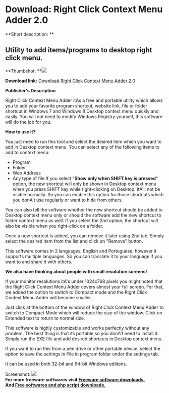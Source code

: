 # Download: Right Click Context Menu Adder 2.0

**Short description: **

## Utility to add items/programs to desktop right click menu.

  
**Thumbshot: **![](http://www.freewarefiles.com/screenshot/rtclckctxtaddr20_md.jpg)   
  
**Download link:** [Download Right Click Context Menu Adder 2.0](http://freesoftwares.boysofts.com/Right-Click-Context-Menu-Adder_program_69584.html)  
  

**Publisher's Description**  
  

Right Click Context Menu Adder itAs a free and portable utility which allows
you to add your favorite program shortcut, website link, file or folder
shortcut in Windows 7 and Windows 8 Desktop context menu quickly and easily.
You will not need to modify Windows Registry yourself, this software will do
the job for you.

**How to use it?**

You just need to run this tool and select the desired item which you want to
add in Desktop context menu. You can select any of the following items to add
to context menu:

  * Program
  * Folder
  * Web Address
  * Any type of file
If you select "**Show only when SHIFT key is pressed**" option, the new
shortcut will only be shown in Desktop context menu when you press SHIFT key
while right-clicking on Desktop. ItA'll not be visible normally. So you can
enable this option for those shortcuts which you donA't use regularly or want
to hide from others.

You can also tell the software whether the new shortcut should be added to
Desktop context menu only or should the software add the new shortcut to
folder context menu as well. If you select the 2nd option, the shortcut will
also be visible when you right-click on a folder.

Once a new shortcut is added, you can remove it later using 2nd tab. Simply
select the desired item from the list and click on "Remove" button.

This software comes in 2 languages, English and Portuguese, however it
supports multiple languages. So you can translate it to your language if you
want to and share it with others.

**We also have thinking about people with small resolution screens!**

If your monitor resolutions itA's under 1024x768 pixels you might noted that
the Right Click Context Menu Adder covers almost your full screen. For that,
we added the option to switch to Compact mode and the Right Click Context Menu
Adder will become smaller.

Just click at the bottom of the window of Right Click Context Menu Adder to
switch to Compact Mode which will reduce the size of the window. Click on
Extended text to return to normal size.

This software is highly customizable and works perfectly without any problem.
The best thing is that its portable so you donA't need to install it. Simply
run the EXE file and add desired shortcuts in Desktop context menu.

If you want to run this from a pen drive or other portable device, select the
option to save the settings in File in program folder under the settings tab.

It can be used in both 32-bit and 64-bit Windows editions.

  
  
Screenshot: ![](http://www.freewarefiles.com/screenshot/rtclckctxtaddr20.jpg)  
**For more freeware softwares visit [Freeware software downloads.](http://freesoftwares.boysofts.com/)**   
**And [Free softwares and php script downloads.](http://www.boysofts.com/)**

